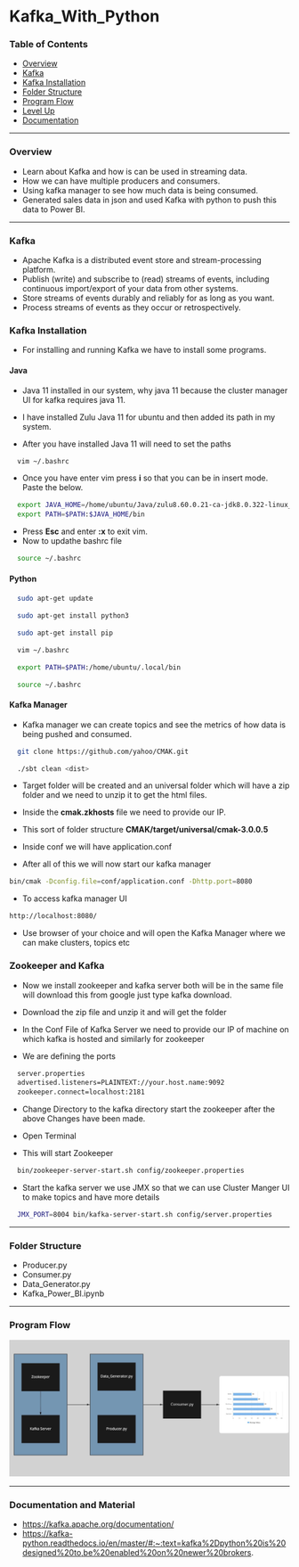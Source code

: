 # Kafka_With_Python

### Table of Contents

- [Overview](#overview)
- [Kafka](#kafka)
- [Kafka Installation](#kafka-installation)
- [Folder Structure](#folder-structure)
- [Program Flow](#program-flow)
- [Level Up](#level-up)
- [Documentation](#documentation)


---

### Overview

- Learn about Kafka and how is can be used in streaming data.
- How we can have multiple producers and consumers.
- Using kafka manager to see how much data is being consumed.
- Generated sales data in json and used Kafka with python to push this data to Power BI.

---

### Kafka

- Apache Kafka is a distributed event store and stream-processing platform.
- Publish (write) and subscribe to (read) streams of events, including continuous import/export of your data from other systems.
- Store streams of events durably and reliably for as long as you want.
- Process streams of events as they occur or retrospectively.


### Kafka Installation

- For installing and running Kafka we have to install some programs.

#### Java

- Java 11 installed in our system, why java 11 because the cluster manager UI for kafka requires java 11. 
- I have installed Zulu Java 11 for ubuntu and then added its path in my system.

- After you have installed Java 11 will need to set the paths
```bash
  vim ~/.bashrc
```
- Once you have enter vim press **i** so that you can be in insert mode. Paste the below.
```bash
  export JAVA_HOME=/home/ubuntu/Java/zulu8.60.0.21-ca-jdk8.0.322-linux_x64
  export PATH=$PATH:$JAVA_HOME/bin
```

- Press **Esc** and enter **:x** to exit vim. 
- Now to updathe bashrc file
```bash
  source ~/.bashrc
```

#### Python

```bash
  sudo apt-get update
```
```bash
  sudo apt-get install python3
```
```bash
  sudo apt-get install pip
```
```bash
  vim ~/.bashrc
```
```bash
  export PATH=$PATH:/home/ubuntu/.local/bin
```
```bash
  source ~/.bashrc
```



#### Kafka Manager 

- Kafka manager we can create topics and see the metrics of how data is being pushed and consumed.

```bash
  git clone https://github.com/yahoo/CMAK.git
```
```bash
  ./sbt clean <dist>
```

- Target folder will be created and an universal folder which will have a zip folder and we need to unzip it to get the html files.
- Inside the **cmak.zkhosts** file we need to provide our IP.
- This sort of folder structure **CMAK/target/universal/cmak-3.0.0.5**

- Inside conf we will have application.conf

- After all of this we will now start our kafka manager
```bash
bin/cmak -Dconfig.file=conf/application.conf -Dhttp.port=8080
```
- To access kafka manager UI
```bash
http://localhost:8080/
```
- Use browser of your choice and will open the Kafka Manager where we can make clusters, topics etc



### Zookeeper and Kafka

- Now we install zookeeper and kafka server both will be in the same file will download this from google just type kafka download.
- Download the zip file and unzip it and will get the folder

- In the Conf File of Kafka Server we need to provide our IP of machine on which kafka is hosted and similarly for zookeeper
- We are defining the ports 
```bash
  server.properties
  advertised.listeners=PLAINTEXT://your.host.name:9092
  zookeeper.connect=localhost:2181
```


- Change Directory to the kafka directory start the zookeeper after the above Changes have been made. 

- Open Terminal
- This will start Zookeeper
```bash
  bin/zookeeper-server-start.sh config/zookeeper.properties
```

- Start the kafka server we use JMX so that we can use Cluster Manger UI to make topics and have more details 
```bash
  JMX_PORT=8004 bin/kafka-server-start.sh config/server.properties
```

---

### Folder Structure

- Producer.py
- Consumer.py
- Data_Generator.py
- Kafka_Power_BI.ipynb

---

### Program Flow

<p align="center">
  <img src="Flow.jpg" width="850" >
</p>

---

### Documentation and Material

- https://kafka.apache.org/documentation/
- https://kafka-python.readthedocs.io/en/master/#:~:text=kafka%2Dpython%20is%20designed%20to,be%20enabled%20on%20newer%20brokers.

